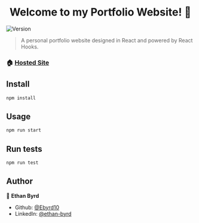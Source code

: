 <h1 align="center">Welcome to my Portfolio Website! 👋</h1>
<p>
  <img alt="Version" src="https://img.shields.io/badge/version-0.1.0-blue.svg?cacheSeconds=2592000" />
</p>

> A personal portfolio website designed in React and powered by React Hooks.

### 🏠 [Hosted Site](www.EthanMByrd.com)

## Install

```sh
npm install
```

## Usage

```sh
npm run start
```

## Run tests

```sh
npm run test
```

## Author

👤 **Ethan Byrd**

* Github: [@Ebyrd10](https://github.com/ebyrd10)
* LinkedIn: [@ethan-byrd](https://linkedin.com/in/ethan-byrd)